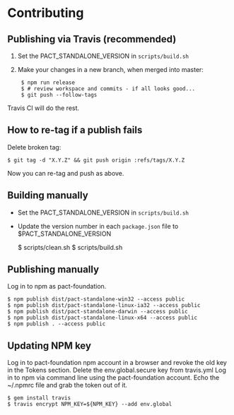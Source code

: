 
# Contributing

## Publishing via Travis (recommended)

1. Set the PACT_STANDALONE_VERSION in `scripts/build.sh`
1. Make your changes in a new branch, when merged into master:

        $ npm run release
        $ # review workspace and commits - if all looks good...
        $ git push --follow-tags

Travis CI will do the rest.

## How to re-tag if a publish fails

Delete broken tag:

    $ git tag -d "X.Y.Z" && git push origin :refs/tags/X.Y.Z

Now you can re-tag and push as above.

## Building manually

* Set the PACT_STANDALONE_VERSION in `scripts/build.sh`
* Update the version number in each `package.json` file to $PACT_STANDALONE_VERSION

    $ scripts/clean.sh
    $ scripts/build.sh

## Publishing manually

Log in to npm as pact-foundation.

    $ npm publish dist/pact-standalone-win32 --access public
    $ npm publish dist/pact-standalone-linux-ia32 --access public
    $ npm publish dist/pact-standalone-darwin --access public
    $ npm publish dist/pact-standalone-linux-x64 --access public
    $ npm publish . --access public

## Updating NPM key

Log in to pact-foundation npm account in a browser and revoke the old key in the Tokens section.
Delete the env.global.secure key from travis.yml
Log in to npm via command line using the pact-foundation account.
Echo the ~/.npmrc file and grab the token out of it.

    $ gem install travis
    $ travis encrypt NPM_KEY=${NPM_KEY} --add env.global

